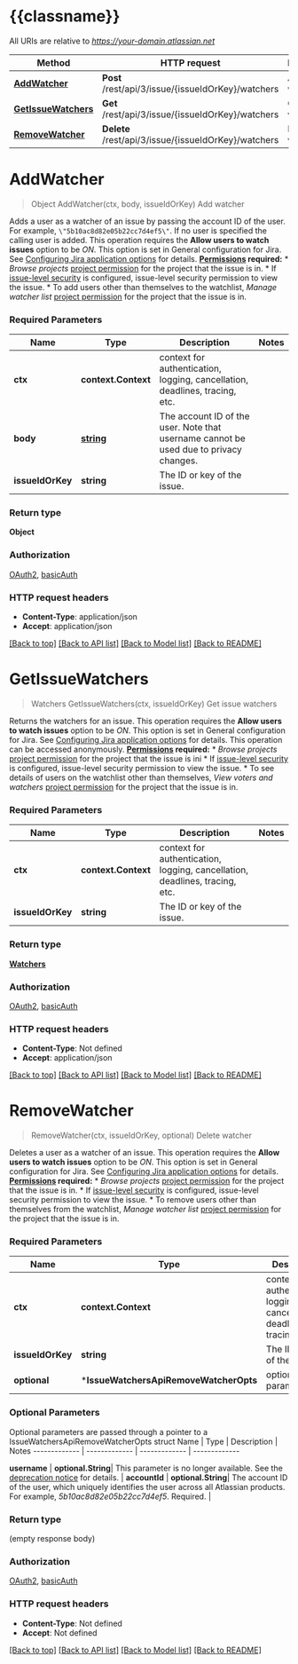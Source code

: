 # {{classname}}

All URIs are relative to *https://your-domain.atlassian.net*

Method | HTTP request | Description
------------- | ------------- | -------------
[**AddWatcher**](IssueWatchersApi.md#AddWatcher) | **Post** /rest/api/3/issue/{issueIdOrKey}/watchers | Add watcher
[**GetIssueWatchers**](IssueWatchersApi.md#GetIssueWatchers) | **Get** /rest/api/3/issue/{issueIdOrKey}/watchers | Get issue watchers
[**RemoveWatcher**](IssueWatchersApi.md#RemoveWatcher) | **Delete** /rest/api/3/issue/{issueIdOrKey}/watchers | Delete watcher

# **AddWatcher**
> Object AddWatcher(ctx, body, issueIdOrKey)
Add watcher

Adds a user as a watcher of an issue by passing the account ID of the user. For example, `\"5b10ac8d82e05b22cc7d4ef5\"`. If no user is specified the calling user is added.  This operation requires the **Allow users to watch issues** option to be *ON*. This option is set in General configuration for Jira. See [Configuring Jira application options](https://confluence.atlassian.com/x/uYXKM) for details.  **[Permissions](#permissions) required:**   *  *Browse projects* [project permission](https://confluence.atlassian.com/x/yodKLg) for the project that the issue is in.  *  If [issue-level security](https://confluence.atlassian.com/x/J4lKLg) is configured, issue-level security permission to view the issue.  *  To add users other than themselves to the watchlist, *Manage watcher list* [project permission](https://confluence.atlassian.com/x/yodKLg) for the project that the issue is in.

### Required Parameters

Name | Type | Description  | Notes
------------- | ------------- | ------------- | -------------
 **ctx** | **context.Context** | context for authentication, logging, cancellation, deadlines, tracing, etc.
  **body** | [**string**](string.md)| The account ID of the user. Note that username cannot be used due to privacy changes. | 
  **issueIdOrKey** | **string**| The ID or key of the issue. | 

### Return type

**Object**

### Authorization

[OAuth2](../README.md#OAuth2), [basicAuth](../README.md#basicAuth)

### HTTP request headers

 - **Content-Type**: application/json
 - **Accept**: application/json

[[Back to top]](#) [[Back to API list]](../README.md#documentation-for-api-endpoints) [[Back to Model list]](../README.md#documentation-for-models) [[Back to README]](../README.md)

# **GetIssueWatchers**
> Watchers GetIssueWatchers(ctx, issueIdOrKey)
Get issue watchers

Returns the watchers for an issue.  This operation requires the **Allow users to watch issues** option to be *ON*. This option is set in General configuration for Jira. See [Configuring Jira application options](https://confluence.atlassian.com/x/uYXKM) for details.  This operation can be accessed anonymously.  **[Permissions](#permissions) required:**   *  *Browse projects* [project permission](https://confluence.atlassian.com/x/yodKLg) for the project that the issue is ini  *  If [issue-level security](https://confluence.atlassian.com/x/J4lKLg) is configured, issue-level security permission to view the issue.  *  To see details of users on the watchlist other than themselves, *View voters and watchers* [project permission](https://confluence.atlassian.com/x/yodKLg) for the project that the issue is in.

### Required Parameters

Name | Type | Description  | Notes
------------- | ------------- | ------------- | -------------
 **ctx** | **context.Context** | context for authentication, logging, cancellation, deadlines, tracing, etc.
  **issueIdOrKey** | **string**| The ID or key of the issue. | 

### Return type

[**Watchers**](Watchers.md)

### Authorization

[OAuth2](../README.md#OAuth2), [basicAuth](../README.md#basicAuth)

### HTTP request headers

 - **Content-Type**: Not defined
 - **Accept**: application/json

[[Back to top]](#) [[Back to API list]](../README.md#documentation-for-api-endpoints) [[Back to Model list]](../README.md#documentation-for-models) [[Back to README]](../README.md)

# **RemoveWatcher**
> RemoveWatcher(ctx, issueIdOrKey, optional)
Delete watcher

Deletes a user as a watcher of an issue.  This operation requires the **Allow users to watch issues** option to be *ON*. This option is set in General configuration for Jira. See [Configuring Jira application options](https://confluence.atlassian.com/x/uYXKM) for details.  **[Permissions](#permissions) required:**   *  *Browse projects* [project permission](https://confluence.atlassian.com/x/yodKLg) for the project that the issue is in.  *  If [issue-level security](https://confluence.atlassian.com/x/J4lKLg) is configured, issue-level security permission to view the issue.  *  To remove users other than themselves from the watchlist, *Manage watcher list* [project permission](https://confluence.atlassian.com/x/yodKLg) for the project that the issue is in.

### Required Parameters

Name | Type | Description  | Notes
------------- | ------------- | ------------- | -------------
 **ctx** | **context.Context** | context for authentication, logging, cancellation, deadlines, tracing, etc.
  **issueIdOrKey** | **string**| The ID or key of the issue. | 
 **optional** | ***IssueWatchersApiRemoveWatcherOpts** | optional parameters | nil if no parameters

### Optional Parameters
Optional parameters are passed through a pointer to a IssueWatchersApiRemoveWatcherOpts struct
Name | Type | Description  | Notes
------------- | ------------- | ------------- | -------------

 **username** | **optional.String**| This parameter is no longer available. See the [deprecation notice](https://developer.atlassian.com/cloud/jira/platform/deprecation-notice-user-privacy-api-migration-guide/) for details. | 
 **accountId** | **optional.String**| The account ID of the user, which uniquely identifies the user across all Atlassian products. For example, *5b10ac8d82e05b22cc7d4ef5*. Required. | 

### Return type

 (empty response body)

### Authorization

[OAuth2](../README.md#OAuth2), [basicAuth](../README.md#basicAuth)

### HTTP request headers

 - **Content-Type**: Not defined
 - **Accept**: Not defined

[[Back to top]](#) [[Back to API list]](../README.md#documentation-for-api-endpoints) [[Back to Model list]](../README.md#documentation-for-models) [[Back to README]](../README.md)

